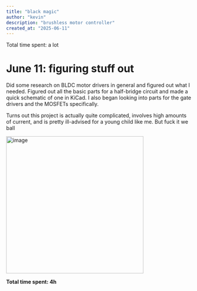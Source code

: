 ```yaml
---
title: "black magic"
author: "kevin"
description: "brushless motor controller"
created_at: "2025-06-11"
---
```

Total time spent: a lot

# June 11: figuring stuff out

Did some research on BLDC motor drivers in general and figured out what I needed. Figured out all the basic parts for a half-bridge circuit and made a quick schematic of one in KiCad. I also began looking into parts for the gate drivers and the MOSFETs specifically.

Turns out this project is actually quite complicated, involves high amounts of current, and is pretty ill-advised for a young child like me. But fuck it we ball

<img width="371" alt="image" src="https://github.com/user-attachments/assets/184dcbbd-98d9-468c-81bf-fe3b3e7a1d27" />

**Total time spent: 4h**

